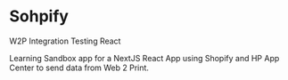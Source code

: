 # Sohpify
W2P Integration Testing React

Learning Sandbox app for a NextJS React App using Shopify and HP App Center to send data from Web 2 Print.
